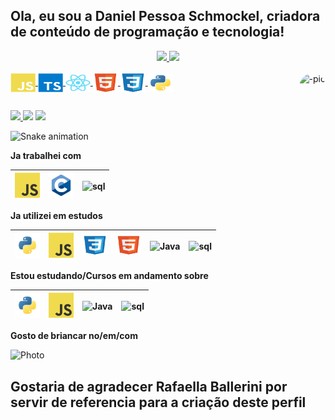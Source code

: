 

## Ola, eu sou a Daniel Pessoa Schmockel, criadora de conteúdo de programação e tecnologia!
<div align="center">
  <a href="https://github.com/Schmockel">
  <img height="180em" src="https://github-readme-stats.vercel.app/api?username=Schmockel&show_icons=true&theme=dracula&include_all_commits=true&count_private=true"/>
  <img height="180em" src="https://github-readme-stats.vercel.app/api/top-langs/?username=Schmockel&layout=compact&langs_count=7&theme=dracula"/>
</div>
<div style="display: inline_block"><br>
  <img align="center" alt="Js" height="30" width="40" src="https://raw.githubusercontent.com/devicons/devicon/master/icons/javascript/javascript-plain.svg">
  <img align="center" alt="Ts" height="30" width="40" src="https://raw.githubusercontent.com/devicons/devicon/master/icons/typescript/typescript-plain.svg">
  <img align="center" alt="React" height="30" width="40" src="https://raw.githubusercontent.com/devicons/devicon/master/icons/react/react-original.svg">
  <img align="center" alt="HTML" height="30" width="40" src="https://raw.githubusercontent.com/devicons/devicon/master/icons/html5/html5-original.svg">
  <img align="center" alt="CSS" height="30" width="40" src="https://raw.githubusercontent.com/devicons/devicon/master/icons/css3/css3-original.svg">
  <img align="center" alt="Python" height="30" width="40" src="https://raw.githubusercontent.com/devicons/devicon/master/icons/python/python-original.svg">
  <img align="right" alt="-pic" height="150" style="border-radius:50px;" src="https://cdn.discordapp.com/attachments/633356140322881541/958518362462380042/petpet.gif">
</div>

  ##
 
<div> 
  <a href="https://instagram.com/Schmockel" target="_blank"><img src="https://img.shields.io/badge/-Instagram-%23E4405F?style=for-the-badge&logo=instagram&logoColor=white" target="_blank">
  <a href = "mailto:contatoSchmockel@gmail.com"><img src="https://img.shields.io/badge/-Gmail-%23333?style=for-the-badge&logo=gmail&logoColor=white" target="_blank"></a>
  <a href="https://www.linkedin.com/in/daniel-pessoa-schmockel-856b00162/" target="_blank"><img src="https://img.shields.io/badge/-LinkedIn-%230077B5?style=for-the-badge&logo=linkedin&logoColor=white" target="_blank"></a> 
 
  ![Snake animation](https://github.com/Schmockel/Schmockel/blob/output/github-contribution-grid-snake.svg)

  **Ja trabalhei com**

<img alt="JS" title="JavaScript" width="40px" src="https://raw.githubusercontent.com/github/explore/master/topics/javascript/javascript.png">|<img title="C" alt="C" width="40px" src="https://raw.githubusercontent.com/github/explore/master/topics/c/c.png">|<img title="SQL" alt="sql" width="40px" src="https://cdn.jsdelivr.net/gh/devicons/devicon/icons/microsoftsqlserver/microsoftsqlserver-plain.svg">
|--|--|--|

  **Ja utilizei em estudos**

<img title="Python" alt="Python" width="40px" src="https://raw.githubusercontent.com/github/explore/master/topics/python/python.png" />|<img alt="JS" title="JavaScript" width="40px" src="https://raw.githubusercontent.com/github/explore/master/topics/javascript/javascript.png">|<img alt="CSS" height="30" width="40" src="https://raw.githubusercontent.com/devicons/devicon/master/icons/css3/css3-original.svg">|<img alt="HTML" height="30" width="40" src="https://raw.githubusercontent.com/devicons/devicon/master/icons/html5/html5-original.svg">|<img title="Java" alt="Java" width="40px" src="https://cdn.jsdelivr.net/gh/devicons/devicon/icons/java/java-original.svg">|<img title="SQL" alt="sql" width="40px" src="https://cdn.jsdelivr.net/gh/devicons/devicon/icons/microsoftsqlserver/microsoftsqlserver-plain.svg">
|--|--|--|--|--|--|

  **Estou estudando/Cursos em andamento sobre**

<img title="Python" alt="Python" width="40px" src="https://raw.githubusercontent.com/github/explore/master/topics/python/python.png" />|<img alt="JS" title="JavaScript" width="40px" src="https://raw.githubusercontent.com/github/explore/master/topics/javascript/javascript.png">|<img title="Java" alt="Java" width="40px" src="https://cdn.jsdelivr.net/gh/devicons/devicon/icons/java/java-original.svg">|<img title="SQL" alt="sql" width="40px" src="https://cdn.jsdelivr.net/gh/devicons/devicon/icons/microsoftsqlserver/microsoftsqlserver-plain.svg">
|--|--|--|--|

          

  **Gosto de briancar no/em/com**

<img title="Photoshop" alt="Photo" width="40px" src="https://cdn.jsdelivr.net/gh/devicons/devicon/icons/photoshop/photoshop-plain.svg" />



          
  ## Gostaria de agradecer Rafaella Ballerini por servir de referencia para a criação deste perfil
 
</div>
